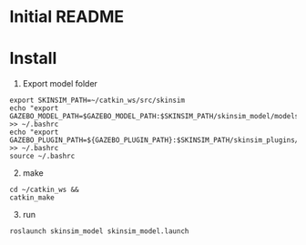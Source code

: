 # Initial README

# Install

1. Export model folder
```
export SKINSIM_PATH=~/catkin_ws/src/skinsim
echo "export GAZEBO_MODEL_PATH=$GAZEBO_MODEL_PATH:$SKINSIM_PATH/skinsim_model/models" >> ~/.bashrc
echo "export GAZEBO_PLUGIN_PATH=${GAZEBO_PLUGIN_PATH}:$SKINSIM_PATH/skinsim_plugins/build" >> ~/.bashrc
source ~/.bashrc
```
2. make

~~~~
cd ~/catkin_ws &&
catkin_make
~~~~
3. run

```
roslaunch skinsim_model skinsim_model.launch
```
